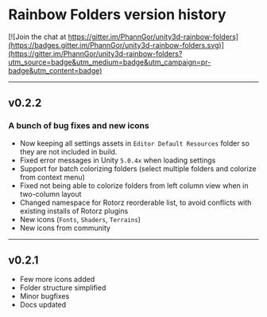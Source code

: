 # Rainbow Folders version history

[![Join the chat at https://gitter.im/PhannGor/unity3d-rainbow-folders](https://badges.gitter.im/PhannGor/unity3d-rainbow-folders.svg)](https://gitter.im/PhannGor/unity3d-rainbow-folders?utm_source=badge&utm_medium=badge&utm_campaign=pr-badge&utm_content=badge)

---

## v0.2.2

### A bunch of bug fixes and new icons

+ Now keeping all settings assets in `Editor Default Resources` folder so they are not included in build.
+ Fixed error messages in Unity `5.0.4x` when loading settings
+ Support for batch colorizing folders (select multiple folders and colorize from context menu)
+ Fixed not being able to colorize folders from left column view when in two-column layout
+ Changed namespace for Rotorz reorderable list, to avoid conflicts with existing installs of Rotorz plugins
+ New icons (`Fonts`, `Shaders`, `Terrains`)
+ New icons from community

---

## v0.2.1

+ Few more icons added
+ Folder structure simplified
+ Minor bugfixes
+ Docs updated
